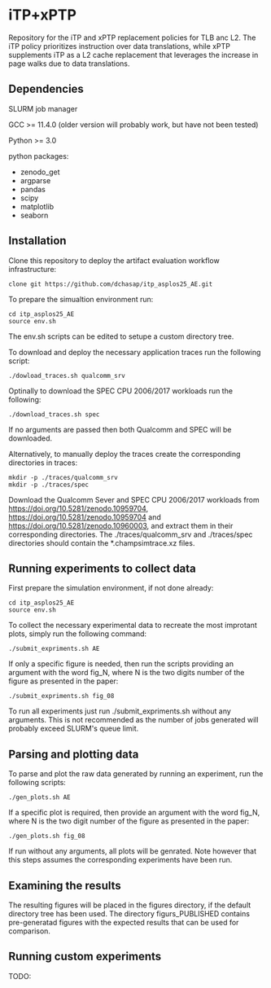# iTP+xPTP
Repository for the iTP and xPTP replacement policies for TLB anc L2.   The iTP policy prioritizes instruction over data translations, while xPTP supplements iTP as a L2 cache replacement that leverages the increase in page walks due to data translations.

## Dependencies

SLURM job manager

GCC >= 11.4.0 (older version will probably work, but have not been tested)

Python >= 3.0

python packages:

* zenodo_get
* argparse
* pandas
* scipy
* matplotlib
* seaborn

## Installation 

Clone this repository to deploy the artifact evaluation workflow infrastructure:
	
	clone git https://github.com/dchasap/itp_asplos25_AE.git

To prepare the simualtion environment run:

	cd itp_asplos25_AE
	source env.sh

The env.sh scripts can be edited to setupe a custom directory tree.

To download and deploy the necessary application traces run the following script:

	./dowload_traces.sh qualcomm_srv

Optinally to download the SPEC CPU 2006/2017 workloads run the following:

	./download_traces.sh spec

If no arguments are passed then both Qualcomm and SPEC will be downloaded.

Alternatively, to manually deploy the traces create the corresponding directories in traces:

	mkdir -p ./traces/qualcomm_srv
 	mkdir -p ./traces/spec
Download the Qualcomm Sever and SPEC CPU 2006/2017 workloads from https://doi.org/10.5281/zenodo.10959704,  https://doi.org/10.5281/zenodo.10959704 and https://doi.org/10.5281/zenodo.10960003, and extract them in their corresponding directories.  The ./traces/qualcomm_srv and ./traces/spec directories should contain the *.champsimtrace.xz files. 

## Running experiments to collect data

First prepare the simulation environment, if not done already:

	cd itp_asplos25_AE
	source env.sh

To collect the necessary experimental data to recreate the most improtant plots, simply run the following command:
  
  	./submit_expriments.sh AE

If only a specific figure is needed, then run the scripts providing an argument with the word fig_N, where N is the two digits number of the figure as presented in the paper:
  
  	./submit_expriments.sh fig_08

To run all experiments just run ./submit_expriments.sh without any arguments.  This is not recommended as the number of jobs generated will probably exceed SLURM's queue limit.

## Parsing and plotting data

To parse and plot the raw data generated by running an experiment, run the following scripts:
  
	./gen_plots.sh AE

If a specific plot is required, then provide an argument with the word fig_N, where N is the two digit number of the figure as presented in the paper:
  
  	./gen_plots.sh fig_08

If run without any arguments, all plots will be genrated.  Note however that this steps assumes the corresponding experiments have been run.


## Examining the results

The resulting figures will be placed in the figures directory, if the default directory tree has been used.  The directory figurs_PUBLISHED contains pre-generatad figures with the expected results that can be used for comparison.

## Running custom experiments

TODO:
